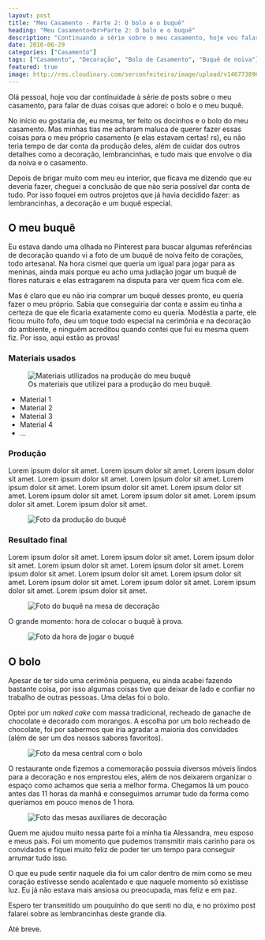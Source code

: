 ```yaml
---
layout: post
title: "Meu Casamento - Parte 2: O bolo e o buquê"
heading: "Meu Casamento<br>Parte 2: O bolo e o buquê"
description: "Continuando a série sobre o meu casamento, hoje vou falar sobre duas coisas que adorei: o bolo e o buquê."
date: 2016-06-29
categories: ["Casamento"]
tags: ["Casamento", "Decoração", "Bolo de Casamento", "Buquê de noiva"]
featured: true
image: http://res.cloudinary.com/serconfeiteira/image/upload/v1467738960/casamento01_banner_cs2kn1.jpg
---
```


Olá pessoal, hoje vou dar continuidade à série de posts sobre o meu casamento, para falar de duas coisas que adorei: o bolo e o meu buquê.

No início eu gostaria de, eu mesma, ter feito os docinhos e o bolo do meu casamento. Mas minhas tias me acharam maluca de querer fazer essas coisas para o meu próprio casamento (e elas estavam certas! rs), eu não teria tempo de dar conta da produção deles, além de cuidar dos outros detalhes como a decoração, lembrancinhas, e tudo mais que envolve o dia da noiva e o casamento.

Depois de brigar muito com meu eu interior, que ficava me dizendo que eu deveria fazer, cheguei a conclusão de que não seria possível dar conta de tudo. Por isso foquei em outros projetos que já havia decidido fazer: as lembrancinhas, a decoração e um buquê especial.

## O meu buquê

Eu estava dando uma olhada no Pinterest para buscar algumas referências de decoração quando vi a foto de um buquê de noiva feito de corações, todo artesanal. Na hora cismei que queria um igual para jogar para as meninas, ainda mais porque eu acho uma judiação jogar um buquê de flores naturais e elas estragarem na disputa para ver quem fica com ele.

Mas é claro que eu não iria comprar um buquê desses pronto, eu queria fazer o meu próprio. Sabia que conseguiria dar conta e assim eu tinha a certeza de que ele ficaria exatamente como eu queria. Modéstia a parte, ele ficou muito fofo, deu um toque todo especial na cerimônia e na decoração do ambiente, e ninguém acreditou quando contei que fui eu mesma quem fiz. Por isso, aqui estão as provas!

### Materiais usados

<figure>
  <img src="" alt="Materiais utilizados na produção do meu buquê">
  <figcaption>Os materiais que utilizei para a produção do meu buquê.</figcaption>
</figure>

- Material 1
- Material 2
- Material 3
- Material 4
- ...

### Produção

Lorem ipsum dolor sit amet. Lorem ipsum dolor sit amet. Lorem ipsum dolor sit amet. Lorem ipsum dolor sit amet. Lorem ipsum dolor sit amet. Lorem ipsum dolor sit amet. Lorem ipsum dolor sit amet. Lorem ipsum dolor sit amet. Lorem ipsum dolor sit amet. Lorem ipsum dolor sit amet. Lorem ipsum dolor sit amet. Lorem ipsum dolor sit amet.

<figure>
  <img src="" alt="Foto da produção do buquê">
  <figcaption></figcaption>
</figure>

### Resultado final

Lorem ipsum dolor sit amet. Lorem ipsum dolor sit amet. Lorem ipsum dolor sit amet. Lorem ipsum dolor sit amet. Lorem ipsum dolor sit amet. Lorem ipsum dolor sit amet. Lorem ipsum dolor sit amet. Lorem ipsum dolor sit amet. Lorem ipsum dolor sit amet. Lorem ipsum dolor sit amet. Lorem ipsum dolor sit amet. Lorem ipsum dolor sit amet.

<figure>
  <img src="" alt="Foto do buquê na mesa de decoração">
  <figcaption></figcaption>
</figure>

O grande momento: hora de colocar o buquê à prova.

<figure>
  <img src="" alt="Foto da hora de jogar o buquê">
  <figcaption></figcaption>
</figure>

## O bolo

Apesar de ter sido uma cerimônia pequena, eu ainda acabei fazendo bastante coisa, por isso algumas coisas tive que deixar de lado e confiar no trabalho de outras pessoas. Uma delas foi o bolo.

Optei por um _naked cake_ com massa tradicional, recheado de ganache de chocolate e decorado com morangos. A escolha por um bolo recheado de chocolate, foi por sabermos que iria agradar a maioria dos convidados (além de ser um dos nossos sabores favoritos).

<figure>
  <img src="" alt="Foto da mesa central com o bolo">
  <figcaption></figcaption>
</figure>

O restaurante onde fizemos a comemoração possuia diversos móveis lindos para a decoração e nos emprestou eles, além de nos deixarem organizar o espaço como achamos que seria a melhor forma. Chegamos lá um pouco antes das 11 horas da manhã e conseguimos arrumar tudo da forma como queríamos em pouco menos de 1 hora.

<figure>
  <img src="" alt="Foto das mesas auxiliares de decoração">
  <figcaption></figcaption>
</figure>

Quem me ajudou muito nessa parte foi a minha tia Alessandra, meu esposo e meus pais. Foi um momento que pudemos transmitir mais carinho para os convidados e fiquei muito feliz de poder ter um tempo para conseguir arrumar tudo isso.

O que eu pude sentir naquele dia foi um calor dentro de mim como se meu coração estivesse sendo acalentado e que naquele momento só existisse luz. Eu já não estava mais ansiosa ou preocupada, mas feliz e em paz.

Espero ter transmitido um pouquinho do que senti no dia, e no próximo post falarei sobre as lembrancinhas deste grande dia.

Até breve.
